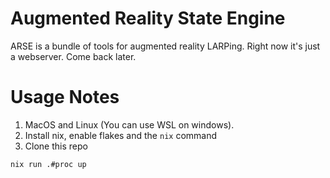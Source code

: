 # Augmented Reality State Engine

ARSE is a bundle of tools for augmented reality LARPing.
Right now it's just a webserver.
Come back later.

# Usage Notes

1. MacOS and Linux (You can use WSL on windows).
2. Install nix, enable flakes and the `nix` command
3. Clone this repo

```
nix run .#proc up
```
